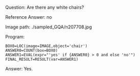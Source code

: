 Question: Are there any white chairs?

Reference Answer: no

Image path: ./sampled_GQA/n207708.jpg

Program:

```
BOX0=LOC(image=IMAGE,object='chair')
ANSWER0=COUNT(box=BOX0)
ANSWER1=EVAL(expr="'yes' if {ANSWER0} > 0 and else 'no'")
FINAL_RESULT=RESULT(var=ANSWER1)
```
Answer: Yes.

